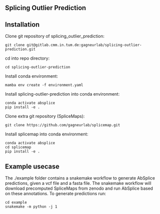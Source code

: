 Splicing Outlier Prediction
--------------------------------

## Installation
Clone git repository of splicing_outlier_prediction:
```
git clone git@gitlab.cmm.in.tum.de:gagneurlab/splicing-outlier-prediction.git
```

cd into repo directory:
```
cd splicing-outlier-prediction
```

Install conda environment:
```
mamba env create -f environment.yaml
```
Install splicing-outlier-prediction into conda environment:
```
conda activate absplice
pip install -e .
```

Clone extra git repository (SpliceMaps):
```
git clone https://github.com/gagneurlab/splicemap.git
```

Install splicemap into conda environment:
```
conda activate absplice
cd splicemap
pip install -e .
```

## Example usecase
The ./example folder contains a snakemake workflow to generate AbSplice predictions, given a vcf file and a fasta file.
The snakemake workflow will download precomputed SpliceMaps from zenodo and run AbSplice based on these annotations.
To generate predictions run:
```
cd example
snakemake -m python -j 1
```